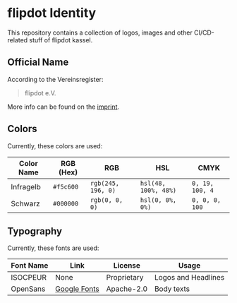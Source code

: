# flipdot Identity
This repository contains a collection of logos, images and other CI/CD-related stuff of flipdot kassel.

## Official Name
According to the Vereinsregister:
> flipdot e.V.

More info can be found on the [imprint](https://flipdot.org/wiki/Impressum).

## Colors
Currently, these colors are used:

| Color Name | RGB (Hex) | RGB                | HSL                  | CMYK            |
|------------|-----------|--------------------|----------------------|-----------------|
| Infragelb  | `#f5c600` | `rgb(245, 196, 0)` | `hsl(48, 100%, 48%)` | `0, 19, 100, 4` |
| Schwarz    | `#000000` | `rgb(0, 0, 0)`     | `hsl(0, 0%, 0%)`     | `0, 0, 0, 100`  |


## Typography
Currently, these fonts are used:

| Font Name | Link                                                        | License     | Usage               |
|-----------|-------------------------------------------------------------|-------------|---------------------|
| ISOCPEUR  | None                                                        | Proprietary | Logos and Headlines |
| OpenSans  | [Google Fonts](https://fonts.google.com/specimen/Open+Sans) | Apache-2.0  | Body texts          |

